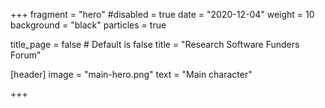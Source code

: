 +++
fragment = "hero"
#disabled = true
date = "2020-12-04"
weight = 10
background = "black"
particles = true

title_page = false # Default is false
title = "Research Software Funders Forum"

[header]
  image = "main-hero.png"
  text = "Main character"

+++
